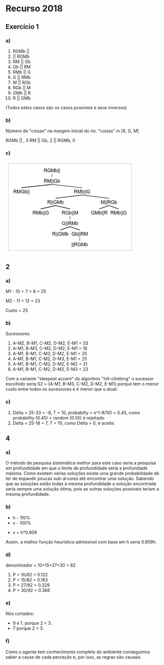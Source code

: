 # Recurso 2018

## Exercício 1

### a)

1. RGMb ||
2. || RGMb
3. RM || Gb
4. Gb || RM
5. RMb || G
6. G || RMb
7. M || RGb
8. RGb || M
9. GMb || R
10. R || GMb

(Todos estes casos são os casos possíveis e seus inversos)

### b)

Número de "coisas" na margem inicial do rio. "coisas" in [R, G, M]

RGMb || , 3
RM || Gb, 2
|| RGMb, 0

### c)

<img src="./IART_Exame_ER_2018_1.png" height=300>

## 2

### a)

M1 - 10 + 7 + 8 = 25

M2 - 11 + 12 = 23

Custo = 25

### b)

Sucessores:
1. A-M2, B-M1, C-M2, D-M2, E-M1 = 33
2. A-M1, B-M3, C-M2, D-M2, E-M1 = 18
3. A-M1, B-M1, C-M3, D-M2, E-M1 = 25
4. A-M1, B-M1, C-M2, D-M3, E-M1 = 25
5. A-M1, B-M1, C-M2, D-M2, E-M2 = 31
6. A-M1, B-M1, C-M2, D-M2, E-M3 = 23

Com a variante "steepest accent" do algoritmo "hill-climbing" o sucessor escolhido seria S2 = {A-M1, B-M3, C-M2, D-M2, E-M1} porque tem o menor custo entre todos os sucessores e é menor que o atual.

### c)

1. Delta = 25-33 = -8, T = 10, probabilty = e^(-8/10) = 0.45, como probability (0.45) < random (0.55) é rejeitado
2. Delta = 25-18 = 7, T = 10, como Delta > 0, é aceite.

## 4

### a)

O método de pesquisa sistemática melhor para este caso seria a pesquisa em profundidade em que o limite de profundidade seria a profunidade máxima. Como existem várias soluções existe uma grande probabilidade de ter de expandir poucas sub-árvores até encontrar uma solução. Sabendo que as soluções estão todas à mesma profundidade a solução encontrada seria sempre uma solução ótima, pois as outras soluções possíveis teriam a mesma profundidade.

### b)

- h - 110%
- x - 100%

* x = h*0.909

Assim, a melhor função heurística admissível com base em h seria 0.909h.

### d)

denominador = 10+15+27+30 = 82

1. P = 10/82 = 0.122
2. P = 15/82 = 0.183
3. P = 27/82 = 0.329
4. P = 30/92 = 0.366

### e)

Nós cortados:
- 9 e 1, porque 2 < 3.
- 7 porque 2 < 3.

### f)

Como o agente tem conhecimento completo do ambiente conseguimos saber a cause de cada perceção e, por isso, as regras são causais.

